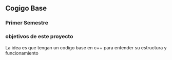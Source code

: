 ## Cogigo Base
### Primer Semestre 

### objetivos de este proyecto
La idea es que tengan un codigo base en c++ para entender su estructura y funcionamiento
